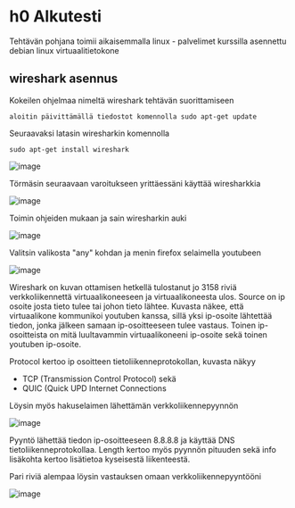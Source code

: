 # h0 Alkutesti

Tehtävän pohjana toimii aikaisemmalla linux - palvelimet kurssilla asennettu debian linux virtuaalitietokone

## wireshark asennus

Kokeilen ohjelmaa nimeltä wireshark tehtävän suorittamiseen

    aloitin päivittämällä tiedostot komennolla sudo apt-get update

Seuraavaksi latasin wiresharkin komennolla

    sudo apt-get install wireshark

![image](https://github.com/LassiMik/Tunkeutumistestaus_ict4tn027-3012/assets/112076377/28214eb1-2080-41c9-b8fa-dbace1494005)

Törmäsin seuraavaan varoitukseen yrittäessäni käyttää wiresharkkia

![image](https://github.com/LassiMik/Tunkeutumistestaus_ict4tn027-3012/assets/112076377/ecd6979e-7569-48f7-a00e-3c932db5342c)

Toimin ohjeiden mukaan ja sain wiresharkin auki

![image](https://github.com/LassiMik/Tunkeutumistestaus_ict4tn027-3012/assets/112076377/1dcecd7a-4326-4abc-84fa-476c42a7cc4f)

Valitsin valikosta "any" kohdan ja menin firefox selaimella youtubeen

![image](https://github.com/LassiMik/Tunkeutumistestaus_ict4tn027-3012/assets/112076377/09827eff-5a86-46c5-985d-b66fbd98fb24)

Wireshark on kuvan ottamisen hetkellä tulostanut jo 3158 riviä verkkoliikennettä virtuaalikoneeseen ja virtuaalikoneesta ulos. Source on ip osoite josta tieto tulee tai johon tieto lähtee. Kuvasta näkee, että virtuaalikone kommunikoi youtuben kanssa, sillä yksi ip-osoite lähtettää tiedon, jonka jälkeen samaan ip-osoitteeseen tulee vastaus. Toinen ip-osoitteista on mitä luultavammin virtuaalikoneeni ip-osoite sekä toinen youtuben ip-osoite.

Protocol kertoo ip osoitteen tietoliikenneprotokollan, kuvasta näkyy 
 - TCP (Transmission Control Protocol) sekä 
 - QUIC (Quick UPD Internet Connections

Löysin myös hakuselaimen lähettämän verkkoliikennepyynnön 

![image](https://github.com/LassiMik/Tunkeutumistestaus_ict4tn027-3012/assets/112076377/85ddd3c5-8cc5-4e97-97cb-c42291eb748b)

Pyyntö lähettää tiedon ip-osoitteeseen 8.8.8.8 ja käyttää DNS tietoliikenneprotokollaa. Length kertoo myös pyynnön pituuden sekä info lisäkohta kertoo lisätietoa kyseisestä liikenteestä. 

Pari riviä alempaa löysin vastauksen omaan verkkoliikennepyyntööni 

![image](https://github.com/LassiMik/Tunkeutumistestaus_ict4tn027-3012/assets/112076377/f164253d-55e0-423c-a35b-f2a7aaa3753c)



